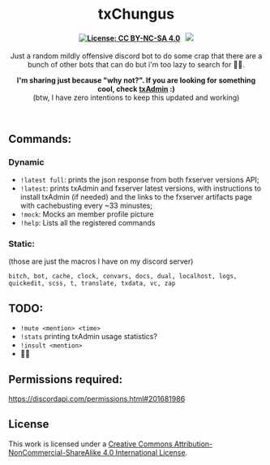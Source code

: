 <p align="center">
	<h1 align="center">
		txChungus
	</h1>
	<h4 align="center">
        <a href="https://creativecommons.org/licenses/by-nc-sa/4.0/"><img src="https://img.shields.io/badge/License-CC%20BY--NC--SA%204.0-lightgrey.svg" alt="License: CC BY-NC-SA 4.0"></img></a>
        &nbsp; 
		<a href="https://discord.gg/f3TsfvD"><img src="https://discordapp.com/api/guilds/577993482761928734/widget.png?style=shield"></img></a>
	</h4>
	<p align="center">
		Just a random mildly offensive discord bot to do some crap that there are a bunch of other bots that can do but i'm too lazy to search for 🤷‍♂️.
	</p>
    <p align="center">
		<b>I'm sharing just because "why not?". If you are looking for something cool, check <a href="https://github.com/tabarra/txAdmin">txAdmin</a> :)</b> <br>
		(btw, I have zero intentions to keep this updated and working)
	</p>
</p>

<br/>


## Commands:
### Dynamic
- `!latest full`: prints the json response from both fxserver versions API;
- `!latest`: prints txAdmin and fxserver latest versions, with instructions to install txAdmin (if needed) and the links to the fxserver artifacts page  with cachebusting every ~33 minustes;
- `!mock`: Mocks an member profile picture
- `!help`: Lists all the registered commands

### Static:
(those are just the macros I have on my discord server)  
```
bitch, bot, cache, clock, convars, docs, dual, localhost, logs, quickedit, scss, t, translate, txdata, vc, zap
```

## TODO:
- `!mute <mention> <time>`
- `!stats` printing txAdmin usage statistics?
- `!insult <mention>` 
- 🤷‍♂️

## Permissions required:
https://discordapi.com/permissions.html#201681986

## License
This work is licensed under a [Creative Commons Attribution-NonCommercial-ShareAlike 4.0 International License](http://creativecommons.org/licenses/by-nc-sa/4.0/).
